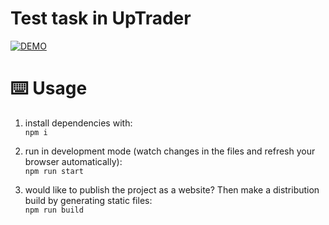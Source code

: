 # Test task in UpTrader

[![DEMO](https://img.shields.io/badge/live%20demo-0073cf?style=for-the-badge&logoColor=white)](https://cyrilstrone.github.io/uptrader-test)


# ⌨️ Usage

1. install dependencies with:  
`npm i`

1. run in development mode (watch changes in the files and refresh your browser automatically):  
`npm run start`

1. would like to publish the project as a website? Then make a distribution build by generating static files:  
`npm run build` 